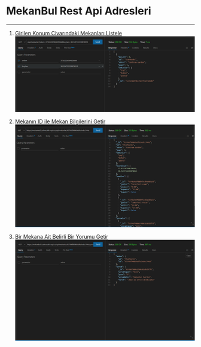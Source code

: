 # MekanBul Rest Api Adresleri
---
1. [Girilen Konum Civarındaki Mekanları Listele](https://mekanbul5.zehracakir.repl.co/api/mekanlar?enlem=37.83226584629666&boylam=30.524732239878013)
![](/resimler/getEnlemBoylam.PNG)

2. [Mekanın ID ile Mekan Bilgilerini Getir](https://mekanbul5.zehracakir.repl.co/api/mekanlar/63766f90869a9fa3edcc744a)
![](/resimler/mekanIDileMekanBilgileriGetir.PNG)

2. [Bir Mekana Ait Belirli Bir Yorumu Getir](https://mekanbul5.zehracakir.repl.co/api/mekanlar/63766f90869a9fa3edcc744a/yorumlar/63766f980e2740c82ab1bf7b)
![](/resimler/birMekanaAitBelirliBirYorumuGetir.PNG)